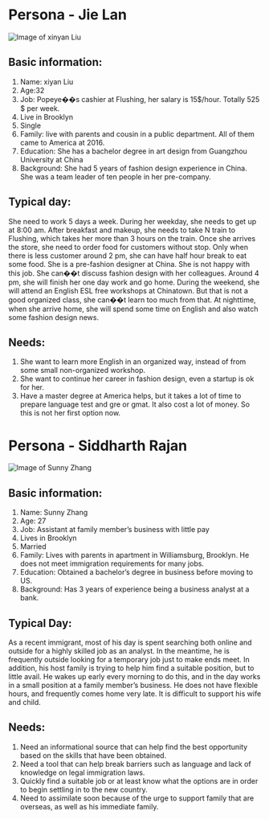 # Persona - Jie Lan

 ![Image of xinyan Liu](https://i.imgur.com/raYLPpc.jpg?1)
## Basic information:
1. Name: xiyan Liu
2. Age:32
3. Job: Popeye��s cashier at Flushing, her salary is 15$/hour. Totally 525 $ per week.
4. Live in Brooklyn 
5. Single
6. Family: live with parents and cousin in a public department. All of them came to America at 2016.
7. Education: She has a bachelor degree in art design from Guangzhou University at China
8. Background: She had 5 years of fashion design experience in China. She was a team leader of ten people in her pre-company.

## Typical day:
She need to work 5 days a week. During her weekday, she needs to get up at 8:00 am. After breakfast and makeup, she needs to take N train to Flushing, which takes her more than 3 hours on the train. Once she arrives the store, she need to order food for customers without stop. Only when there is less customer around 2 pm, she can have half hour break to eat some food. She is a pre-fashion designer at China. She is not happy with this job. She can��t discuss fashion design with her colleagues. Around 4 pm, she will finish her one day work and go home. During the weekend, she will attend an English ESL free workshops at Chinatown. But that is not a good organized class, she can��t learn too much from that. At nighttime, when she arrive home, she will spend some time on English and also watch some fashion design news.

## Needs:
1. She want to learn more English in an organized way, instead of from some small non-organized workshop.
2. She want to continue her career in fashion design, even a startup is ok for her.
3. Have a master degree at America helps, but it takes a lot of time to prepare language test and gre or gmat. It also cost a lot of money. So this is not her first option now.


# Persona - Siddharth Rajan

![Image of Sunny Zhang](https://i.imgur.com/4c0V0xO.jpg?1)
## Basic information:
1. Name: Sunny Zhang
2. Age: 27
3. Job: Assistant at family member’s business with little pay
4. Lives in Brooklyn
5. Married
6. Family: Lives with parents in apartment in Williamsburg, Brooklyn. He does not meet immigration requirements for many jobs.
7. Education: Obtained a bachelor’s degree in business before moving to US.
8. Background: Has 3 years of experience being a business analyst at a bank.

## Typical Day:
As a recent immigrant, most of his day is spent searching both online and outside for a highly skilled job as an analyst. In the meantime, he is frequently outside looking for a temporary job just to make ends meet. In addition, his host family is trying to help him find a suitable position, but to little avail. He wakes up early every morning to do this, and in the day works in a small position at a family member’s business. He does not have flexible hours, and frequently comes home very late. It is difficult to support his wife and child.

## Needs:
1.	Need an informational source that can help find the best opportunity based on the skills that have been obtained.
2.	Need a tool that can help break barriers such as language and lack of knowledge on legal immigration laws.
3.	Quickly find a suitable job or at least know what the options are in order to begin settling in to the new country.
4.	Need to assimilate soon because of the urge to support family that are overseas, as well as his immediate family.
